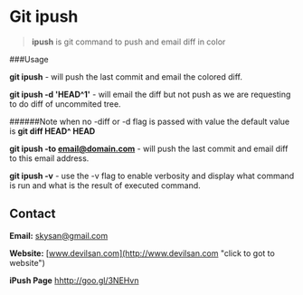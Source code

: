 # Git ipush



> **ipush** is git command to push and email diff in color


###Usage

**git ipush** - will push the last commit and email the colored diff.

**git ipush -d 'HEAD^1'** - will email the diff but not push as we are requesting to do diff of uncommited tree.

######Note
when no -diff or -d flag is passed with value the default value is **git diff HEAD^ HEAD**


**git ipush -to email@domain.com** - will push the last commit and email diff to this email address.

 **git ipush -v** - use the -v flag to enable verbosity and display what command is run and what is the result of executed command.
 
 
## Contact

**Email:** <skysan@gmail.com>

**Website:** [www.devilsan.com](http://www.devilsan.com "click to got to website")

**iPush Page** [hhttp://goo.gl/3NEHvn](http://goo.gl/3NEHvn "Click to read story behind how it came up!!!")